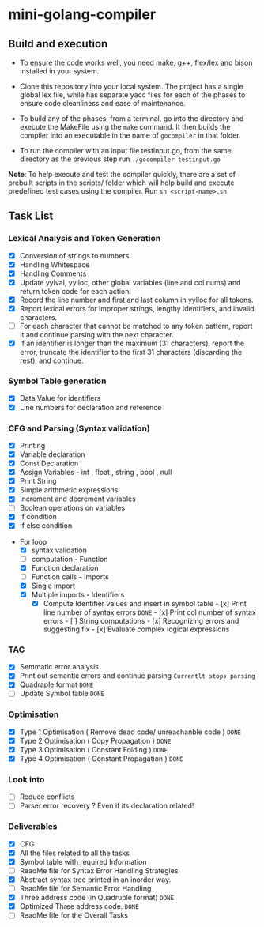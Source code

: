 
# mini-golang-compiler 

## Build and execution
-   To ensure the code works well, you need make, g++, flex/lex and bison installed in your system. 
    
-   Clone this repository into your local system. The project has a single global lex file, while has separate yacc files for each of the phases to ensure code cleanliness and ease of maintenance.
    
-   To build any of the phases, from a terminal, go into the directory and execute the MakeFile using the `make`  command. It then builds the compiler into an executable in the name of `gocompiler`  in that folder.
    
-   To run the compiler with an input file testinput.go, from the same directory as the previous step run `./gocompiler testinput.go`
    

**Note**: To help execute and test the compiler quickly, there are a set of prebuilt scripts in the scripts/ folder which will help build and execute predefined test cases using the compiler. Run `sh <script-name>.sh`

## Task List

### Lexical Analysis and Token Generation

  - [x] Conversion of strings to numbers.
  - [x] Handling Whitespace
  - [x] Handling Comments
  - [x] Update yylval, yylloc, other global variables (line and col nums) and return token code for each action.
  - [x] Record the line number and first and last column in yylloc for all tokens.
  - [x] Report lexical errors for improper strings, lengthy identifiers, and invalid characters.
  - [ ] For each character that cannot be matched to any token pattern, report it and continue parsing with the next character. 
  - [x] If an identifier is longer than the maximum (31 characters), report the error, truncate the identifier to the first 31 characters (discarding the rest), and continue.

### Symbol Table generation

  - [x] Data Value for identifiers
  - [x] Line numbers for declaration and reference

### CFG and Parsing (Syntax validation)

   - [x] Printing
   - [x] Variable declaration 
   - [x] Const Declaration
   - [x] Assign Variables - int , float , string , bool , null 
   - [x] Print String 
   - [x] Simple arithmetic expressions
   - [x] Increment and decrement variables
   - [ ] Boolean operations on variables 
   - [x] If condition
   - [x] If else condition
   - For loop 
		- [x] syntax validation 
		- [ ] computation
	- Function
	  - [x] Function declaration
	  - [ ] Function calls
	- Imports
	  - [x] Single import
	  - [x] Multiple imports
	- Identifiers
		- [x] Compute Identifier values and insert in symbol table
	- [x] Print line number of syntax errors ```DONE```
	- [x] Print col number of syntax errors
	- [ ] String computations
	- [x] Recognizing errors and suggesting fix
	- [x] Evaluate complex logical expressions
	
### TAC
  - [x] Semmatic error analysis
  - [x] Print out semantic errors and continue parsing ```Currentlt stops parsing```
  - [x] Quadraple format ```DONE```
  - [ ] Update Symbol table ```DONE```
  
### Optimisation
  - [x] Type 1 Optimisation ( Remove dead code/  unreachanble code ) ```DONE```
  - [x] Type 2 Optimisation ( Copy Propagation ) ```DONE```
  - [x] Type 3 Optimisation ( Constant Folding ) ```DONE```
  - [x] Type 4 Optimisation ( Constant Propagation ) ```DONE```
  
### Look into
  - [ ] Reduce conflicts
  - [ ] Parser error recovery ? Even if its declaration related!
  
### Deliverables
  - [x]  CFG
  - [x]  All the files related to all the tasks
  - [x]  Symbol table with required Information
  - [ ]  ReadMe file for Syntax Error Handling Strategies
  - [x]  Abstract syntax tree printed in an inorder way.
  - [ ]  ReadMe file for Semantic Error Handling
  - [x]  Three address code (in Quadruple format) ```DONE```
  - [x]  Optimized Three address code. ```DONE```
  - [ ]  ReadMe file for the Overall Tasks
